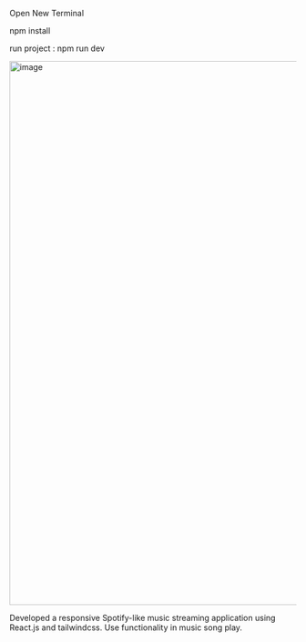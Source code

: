 Open New Terminal


npm install

run project : npm run dev

<img width="957" alt="image" src="https://github.com/user-attachments/assets/485623ae-f065-40b5-bb8a-5efdc13ad39e" />

Developed a responsive Spotify-like music streaming application using React.js and tailwindcss. 
Use functionality in music song play.

